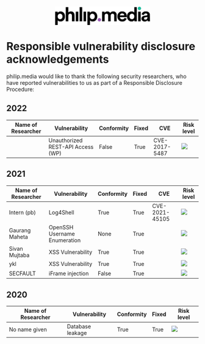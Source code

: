 <p align="center">
<img src="https://raw.githubusercontent.com/philip-media/security-policy/main/pmd.svg" alt="philip.media" width="250" align="center">
</p>

# Responsible vulnerability disclosure acknowledgements

philip.media would like to thank the following security researchers, who have reported vulnerabilities to us as part of a Responsible Disclosure Procedure:

## 2022

| Name of Researcher 	| Vulnerability                	| Conformity 	| Fixed 	| CVE | Risk level |
|--------------------	|------------------------------	|------------	|-------	|----- |----|
|                    	| Unauthorized REST-API Access (WP) 	| False       	| True  	| CVE-2017-5487 | <img src="https://cldsi.de/bot/vuln/medium.svg" height="30"> 

## 2021

| Name of Researcher 	| Vulnerability                	| Conformity 	| Fixed 	| CVE | Risk level |
|--------------------	|------------------------------	|------------	|-------	|---- |----- |
| Intern (pb)         | Log4Shell                     | True        | True    |CVE-2021-45105 | <img src="https://cldsi.de/bot/vuln/high.svg" height="30">
| Gaurang Maheta     	| OpenSSH Username Enumeration 	| None       	| True  	| |<img src="https://cldsi.de/bot/vuln/medium.svg" height="30">
| Sivan Mujtaba      	| XSS Vulnerability            	| True        | True  	| |<img src="https://cldsi.de/bot/vuln/low.svg" height="30">
| ykl                	| XSS Vulnerability            	| True        | True  	| |<img src="https://cldsi.de/bot/vuln/low.svg" height="30">
| SECFAULT           	| iFrame injection             	| False      	| True  	| |<img src="https://cldsi.de/bot/vuln/medium.svg" height="30">

## 2020

| Name of Researcher 	| Vulnerability                	| Conformity 	| Fixed 	| Risk level |
|--------------------	|------------------------------	|------------	|-------	|----- |
| No name given     	| Database leakage             	| True       	| True  	| <img src="https://cldsi.de/bot/vuln/high.svg" height="30">
